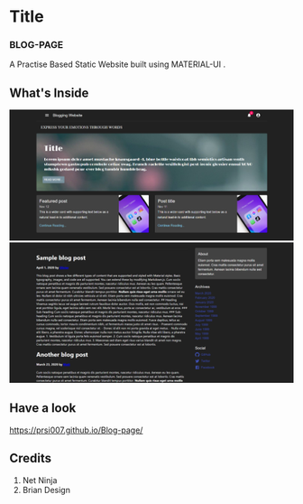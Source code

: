 # Title

### BLOG-PAGE
A Practise Based Static Website built using MATERIAL-UI .

## What's Inside

<img src="./images/ss1.png" />

<img src="./images/ss2.png" />

## Have a look 

https://prsi007.github.io/Blog-page/

## Credits 

  1. Net Ninja
  2. Brian Design




